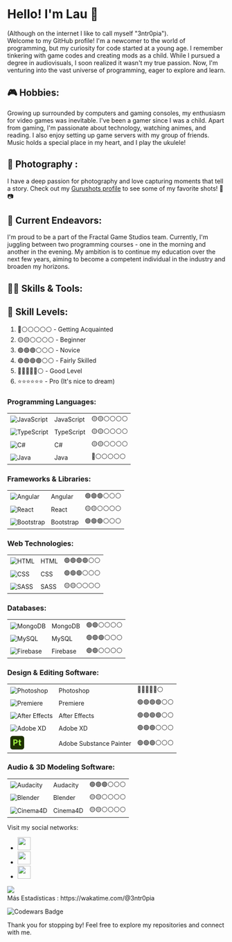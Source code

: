 

# Hello! I'm Lau  👋

(Although on the internet I like to call myself "3ntr0pia").                            
Welcome to my GitHub profile! I'm a newcomer to the world of programming, but my curiosity for code started at a young age. I remember tinkering with game codes and creating mods as a child. While I pursued a degree in audiovisuals, I soon realized it wasn't my true passion. Now, I'm venturing into the vast universe of programming, eager to explore and learn.

## 🎮 Hobbies:
Growing up surrounded by computers and gaming consoles, my enthusiasm for video games was inevitable. I've been a gamer since I was a child. Apart from gaming, I'm passionate about technology, watching animes, and reading. I also enjoy setting up game servers with my group of friends. Music holds a special place in my heart, and I play the ukulele!

## 📸 Photography :
I have a deep passion for photography and love capturing moments that tell a story. Check out my [Gurushots profile](https://gurushots.com/Entr0pia?tc=d02671eefb3e53dee8f44e6f8e7738f0) to see some of my favorite shots! 🌄📷

## 🌱 Current Endeavors:
I'm proud to be a part of the Fractal Game Studios team. Currently, I'm juggling between two programming courses - one in the morning and another in the evening. My ambition is to continue my education over the next few years, aiming to become a competent individual in the industry and broaden my horizons.

## 👩‍💻 Skills & Tools:

## 🌟 Skill Levels:
1. 🔴⚪⚪⚪⚪⚪ - Getting Acquainted
2. 🟡🟡⚪⚪⚪⚪ - Beginner
3. 🟢🟢🟢⚪⚪⚪ - Novice
4. 🟢🟢🟢🟢⚪⚪ - Fairly Skilled
5. 🔵🔵🔵🔵🔵⚪ - Good Level
6. ⭐⭐⭐⭐⭐⭐ - Pro (It's nice to dream)

### **Programming Languages:**
|  |  |  |
|--------------|--------------|--------------|
| ![JavaScript](https://img.icons8.com/color/48/000000/javascript.png) | JavaScript | 🟡🟡⚪⚪⚪⚪ |
| ![TypeScript](https://img.icons8.com/color/48/000000/typescript.png) | TypeScript | 🟡🟡⚪⚪⚪⚪ |
| ![C#](https://img.icons8.com/color/48/000000/c-sharp-logo.png) | C# | 🟡🟡⚪⚪⚪⚪ |
| ![Java](https://img.icons8.com/color/48/000000/java-coffee-cup-logo.png) | Java | 🔴⚪⚪⚪⚪⚪ |

### **Frameworks & Libraries:**
|  |  |  |
|--------------|--------------|--------------|
| ![Angular](https://img.icons8.com/color/48/000000/angularjs.png) | Angular | 🟢🟢🟢⚪⚪⚪ |
| ![React](https://img.icons8.com/color/48/000000/react-native.png) | React | 🟡🟡⚪⚪⚪⚪ |
| ![Bootstrap](https://img.icons8.com/color/48/000000/bootstrap.png) | Bootstrap | 🟢🟢🟢⚪⚪⚪ |

### **Web Technologies:**
|  |  |  |
|--------------|--------------|--------------|
| ![HTML](https://img.icons8.com/color/48/000000/html-5.png) | HTML |🟢🟢🟢🟢⚪⚪ |
| ![CSS](https://img.icons8.com/color/48/000000/css3.png) | CSS | 🟢🟢🟢⚪⚪⚪ |
| ![SASS](https://img.icons8.com/color/48/000000/sass.png) | SASS | 🟡🟡⚪⚪⚪⚪ |

### **Databases:**
|  |  |  |
|--------------|--------------|--------------|
| ![MongoDB](https://img.icons8.com/color/48/000000/mongodb.png) | MongoDB | 🟢🟢⚪⚪⚪⚪ |
| ![MySQL](https://img.icons8.com/color/48/000000/mysql-logo.png) | MySQL |  🟢🟢🟢⚪⚪⚪|
| ![Firebase](https://img.icons8.com/color/48/000000/firebase.png) | Firebase | 🟢🟢⚪⚪⚪⚪ |


### **Design & Editing Software:**
|  |  |  |
|--------------|--------------|--------------|
| ![Photoshop](https://img.icons8.com/color/48/000000/adobe-photoshop.png) | Photoshop | 🔵🔵🔵🔵🔵⚪ |
| ![Premiere](https://img.icons8.com/color/48/000000/adobe-premiere-pro.png) | Premiere | 🟢🟢🟢🟢⚪⚪ |
| ![After Effects](https://img.icons8.com/color/48/000000/adobe-after-effects.png) | After Effects | 🟢🟢🟢🟢⚪⚪ |
| ![Adobe XD](https://img.icons8.com/color/48/000000/adobe-xd.png) | Adobe XD | 🟢🟢🟢⚪⚪⚪ |
|  ![Adobe Substance Painter](assets/substance-3d-painter-32.png) | Adobe Substance Painter | 🟢🟢🟢⚪⚪⚪ |

### **Audio & 3D Modeling Software:**
|  |  |  |
|--------------|--------------|--------------|
| ![Audacity](https://img.icons8.com/color/48/000000/audacity.png) | Audacity | 🟢🟢🟢⚪⚪⚪ |
| ![Blender](https://img.icons8.com/color/48/000000/blender-3d.png) | Blender | 🟡🟡⚪⚪⚪⚪ |
| ![Cinema4D](https://img.icons8.com/color/48/000000/cinema-4d.png) | Cinema4D | 🟡🟡⚪⚪⚪⚪ |


Visit my social networks:
<ul>
    <li><a href="https://twitter.com/Lau_3ntr0pia">
    <img src="https://simpleicons.org/icons/twitter.svg" width="30" height="30">
</a></li>
    <li><a href="https://www.twitch.tv/3ntr0pia_">
    <img src="https://simpleicons.org/icons/twitch.svg" width="30" height="30">
</a></li>
    <li><a href="https://discord.gg/Wf6q6tHg">
    <img src="https://simpleicons.org/icons/discord.svg" width="30" height="30">
</a></li>
</ul>

<img src="https://github-readme-stats.vercel.app/api/wakatime?username=3ntr0pia&theme=dracula&layout=compact"/>
<br>
Más Estadísticas : https://wakatime.com/@3ntr0pia

![Codewars Badge](https://www.codewars.com/users/3ntr0pia/badges/large)

Thank you for stopping by! Feel free to explore my repositories and connect with me.
